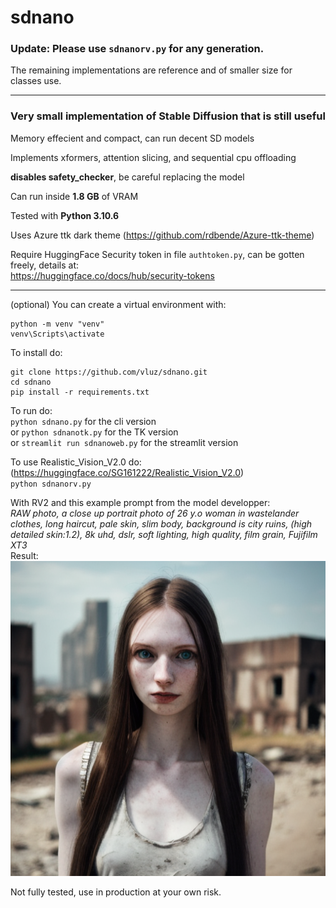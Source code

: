 # sdnano
### **Update:** Please use `sdnanorv.py` for any generation. 
The remaining implementations are reference and of smaller size for classes use.

<hr>

### Very small implementation of Stable Diffusion that is still useful

Memory effecient and compact, can run decent SD models

Implements xformers, attention slicing, and sequential cpu offloading

**disables safety_checker**, be careful replacing the model

Can run inside **1.8 GB** of VRAM

Tested with **Python 3.10.6**

Uses Azure ttk dark theme (https://github.com/rdbende/Azure-ttk-theme)

Require HuggingFace Security token in file `authtoken.py`, can be gotten freely, details at:
<br>
https://huggingface.co/docs/hub/security-tokens

<hr>

(optional) You can create a virtual environment with:
```
python -m venv "venv"
venv\Scripts\activate
```

To install do:
```
git clone https://github.com/vluz/sdnano.git
cd sdnano
pip install -r requirements.txt
```

To run do:<br>
`python sdnano.py` for the cli version
<br>or
`python sdnanotk.py` for the TK version
<br>or
`streamlit run sdnanoweb.py` for the streamlit version

To use Realistic_Vision_V2.0 do: (https://huggingface.co/SG161222/Realistic_Vision_V2.0)
<br>
`python sdnanorv.py`

With RV2 and this example prompt from the model developper: <br>
*RAW photo, a close up portrait photo of 26 y.o woman in wastelander clothes, long haircut, pale skin, slim body, background is city ruins, (high detailed skin:1.2), 8k uhd, dslr, soft lighting, high quality, film grain, Fujifilm XT3*<br>
Result:<br>
![Generation result](20230527-095756.png?raw=true "Result")


Not fully tested, use in production at your own risk.
